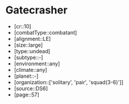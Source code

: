 
# Gatecrasher

- [cr::10]
- [combatType::combatant]
- [alignment::LE]
- [size::large]
- [type::undead]
- [subtype::-]
- [environment::any]
- [climate::any]
- [planet::-]
- [organization::['solitary', 'pair', 'squad(3-6)']]
- [source::DS6]
- [page::57]
